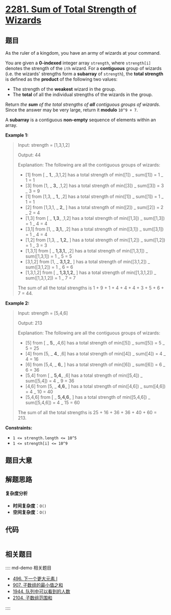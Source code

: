 # [2281. Sum of Total Strength of Wizards](https://leetcode.com/problems/sum-of-total-strength-of-wizards/)

## 题目

As the ruler of a kingdom, you have an army of wizards at your command.

You are given a **0-indexed** integer array `strength`, where `strength[i]`
denotes the strength of the `ith` wizard. For a **contiguous** group of
wizards (i.e. the wizards' strengths form a **subarray** of `strength`), the
**total strength** is defined as the **product** of the following two values:

- The strength of the **weakest** wizard in the group.
- The **total** of all the individual strengths of the wizards in the group.

Return _the **sum** of the total strengths of **all** contiguous groups of
wizards_. Since the answer may be very large, return it **modulo** `10^9 + 7`.

A **subarray** is a contiguous **non-empty** sequence of elements within an
array.

**Example 1:**

> Input: strength = [1,3,1,2]
>
> Output: 44
>
> Explanation: The following are all the contiguous groups of wizards:
>
> - [1] from [ _ **1**_ ,3,1,2] has a total strength of min([1]) _ sum([1]) = 1 _ 1 = 1
> - [3] from [1, _ **3**_ ,1,2] has a total strength of min([3]) _ sum([3]) = 3 _ 3 = 9
> - [1] from [1,3, _ **1**_ ,2] has a total strength of min([1]) _ sum([1]) = 1 _ 1 = 1
> - [2] from [1,3,1, _ **2**_ ] has a total strength of min([2]) _ sum([2]) = 2 _ 2 = 4
> - [1,3] from [ _ **1,3**_ ,1,2] has a total strength of min([1,3]) _ sum([1,3]) = 1 _ 4 = 4
> - [3,1] from [1, _ **3,1**_ ,2] has a total strength of min([3,1]) _ sum([3,1]) = 1 _ 4 = 4
> - [1,2] from [1,3, _ **1,2**_ ] has a total strength of min([1,2]) _ sum([1,2]) = 1 _ 3 = 3
> - [1,3,1] from [ _ **1,3,1**_ ,2] has a total strength of min([1,3,1]) _ sum([1,3,1]) = 1 _ 5 = 5
> - [3,1,2] from [1, _ **3,1,2**_ ] has a total strength of min([3,1,2]) _ sum([3,1,2]) = 1 _ 6 = 6
> - [1,3,1,2] from [ _ **1,3,1,2**_ ] has a total strength of min([1,3,1,2]) _ sum([1,3,1,2]) = 1 _ 7 = 7
>
> The sum of all the total strengths is 1 + 9 + 1 + 4 + 4 + 4 + 3 + 5 + 6 + 7 = 44.

**Example 2:**

> Input: strength = [5,4,6]
>
> Output: 213
>
> Explanation: The following are all the contiguous groups of wizards:
>
> - [5] from [ _ **5**_ ,4,6] has a total strength of min([5]) _ sum([5]) = 5 _ 5 = 25
> - [4] from [5, _ **4**_ ,6] has a total strength of min([4]) _ sum([4]) = 4 _ 4 = 16
> - [6] from [5,4, _ **6**_ ] has a total strength of min([6]) _ sum([6]) = 6 _ 6 = 36
> - [5,4] from [ _ **5,4**_ ,6] has a total strength of min([5,4]) _ sum([5,4]) = 4 _ 9 = 36
> - [4,6] from [5, _ **4,6**_ ] has a total strength of min([4,6]) _ sum([4,6]) = 4 _ 10 = 40
> - [5,4,6] from [ _ **5,4,6**_ ] has a total strength of min([5,4,6]) _ sum([5,4,6]) = 4 _ 15 = 60
>
> The sum of all the total strengths is 25 + 16 + 36 + 36 + 40 + 60 = 213.

**Constraints:**

- `1 <= strength.length <= 10^5`
- `1 <= strength[i] <= 10^9`

## 题目大意

## 解题思路

#### 复杂度分析

- **时间复杂度**：`O()`
- **空间复杂度**：`O()`

## 代码

```javascript

```

## 相关题目

:::: md-demo 相关题目

- [496. 下一个更大元素 I](./0496.md)
- [907. 子数组的最小值之和](https://leetcode.com/problems/sum-of-subarray-minimums)
- [1944. 队列中可以看到的人数](https://leetcode.com/problems/number-of-visible-people-in-a-queue)
- [2104. 子数组范围和](https://leetcode.com/problems/sum-of-subarray-ranges)

::::
